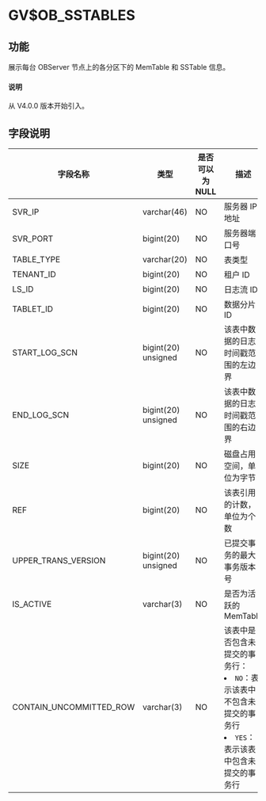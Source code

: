 # GV$OB_SSTABLES

## 功能

展示每台 OBServer 节点上的各分区下的 MemTable 和 SSTable 信息。

<main id="notice" type='explain'>
  <h4>说明</h4>
  <p>从 V4.0.0 版本开始引入。</p>
</main>

## 字段说明

|          字段名称           |         类型          | 是否可以为 NULL |                                                                                  描述|
|-------------------------|---------------------|------------|---------------------------------|
| SVR_IP                  | varchar(46)         | NO         | 服务器 IP 地址                                                                          |
| SVR_PORT                | bigint(20)          | NO         | 服务器端口号                                                                             |
| TABLE_TYPE              | varchar(20)         | NO         | 表类型                                                                                |
| TENANT_ID               | bigint(20)          | NO         | 租户 ID                                                                              |
| LS_ID                   | bigint(20)          | NO         | 日志流 ID                                                                             |
| TABLET_ID               | bigint(20)          | NO         | 数据分片 ID                                                                            |
| START_LOG_SCN            | bigint(20) unsigned | NO         | 该表中数据的日志时间戳范围的左边界                                                                  |
| END_LOG_SCN              | bigint(20) unsigned | NO         | 该表中数据的日志时间戳范围的右边界                                                                  |
| SIZE                    | bigint(20)          | NO         | 磁盘占用空间，单位为字节                                                                              |
| REF                     | bigint(20)          | NO         | 该表引用的计数，单位为个数                                                                            |
| UPPER_TRANS_VERSION     | bigint(20) unsigned         | NO         | 已提交事务的最大事务版本号           |
| IS_ACTIVE               | varchar(3)          | NO         | 是否为活跃的 MemTable   |
| CONTAIN_UNCOMMITTED_ROW | varchar(3)          | NO         | 该表中是否包含未提交的事务行： <li> `NO`：表示该表中不包含未提交的事务行   <li> `YES`：表示该表中包含未提交的事务行    |

